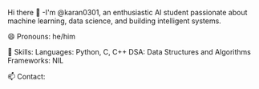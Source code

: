 Hi there 👋
-I'm @karan0301, an enthusiastic AI student passionate about machine learning, data science, and building intelligent systems.

😄 Pronouns: he/him

🔧 Skills:
Languages: Python, C, C++
DSA: Data Structures and Algorithms
Frameworks: NIL

📫 Contact:

